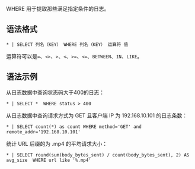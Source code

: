 

WHERE 用于提取那些满足指定条件的日志。

## 语法格式

```plaintext
* | SELECT 列名（KEY） WHERE 列名（KEY） 运算符 值
```

运算符可以是`=`、`<>`、`>`、`<`、`>=`、`<=`、`BETWEEN`、`IN`、`LIKE`。

## 语法示例

从日志数据中查询状态码大于400的日志：

```plaintext
* | SELECT *  WHERE status > 400
```

从日志数据中查询请求方式为 GET 且客户端 IP 为 192.168.10.101 的日志条数：

```plaintext
* | SELECT count(*) as count WHERE method='GET' and remote_addr='192.168.10.101'
```

统计 URL 后缀的为 .mp4 的平均请求大小：

```plaintext
* | SELECT round(sum(body_bytes_sent) / count(body_bytes_sent), 2) AS avg_size  WHERE url like '%.mp4'
```
